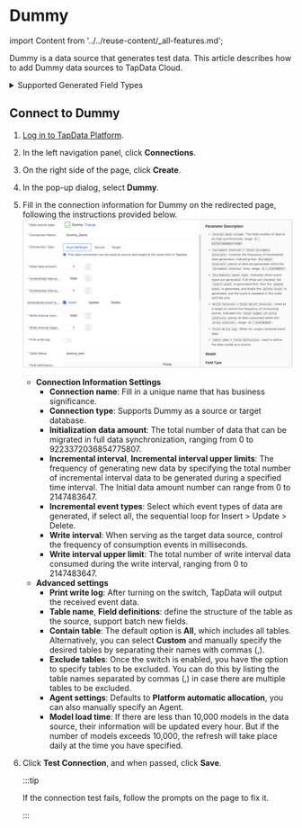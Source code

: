 # Dummy

import Content from '../../reuse-content/_all-features.md';

<Content />

Dummy is a data source that generates test data. This article describes how to add Dummy data sources to TapData Cloud.

<details><summary>Supported Generated Field Types</summary>

| Type                      | Description            | Parameters                                                    |
| ------------------------- | ---------------------- | ------------------------------------------------------------ |
| array                     | Array                  | None                                                          |
| binary                    | Binary                 | None                                                          |
| boolean                   | Boolean                | None                                                          |
| date                      | Date                   | None                                                          |
| datetime                  | Date + Time            | None                                                          |
| map                       | Key-Value Pair         | None                                                          |
| now                       | Current Time           | None                                                          |
| number[(precision,scale)] | Number                 | ● precision: Length (range 1-40, default 4)<br />● scale: Precision (range 0-10, default 1) |
| rdatetime[(fraction)]     | Date with Specific Precision | fraction: Time precision (default: 0, range 0-9 integers)     |
| rlongbinary[(byte)]       | Random Binary with Specified Length | byte: Byte length (default: 1000)                             |
| rlongstring[(byte)]       | Random Long String with Specified Length | byte: Byte length (default: 1000)                             |
| rnumber[(precision)]      | Random Number          | precision: Length (default: 4)                                |
| rstring[(byte)]           | Random String with Specified Length | byte: Byte length (default: 64)                               |
| serial[(begin,step)]      | Serial Sequence        | ● begin: Starting position (default: 1) <br />● step: Step size (default: 1) |
| string(byte)              | String                 | ● byte: Byte length (default: 64) <br />● fixed: Add this flag for fixed-length strings (default: variable length) |
| time                      | Time                   | None                                                          |
| uuid                      | UUID                   | None                                                          |

</details>

## Connect to Dummy

1. [Log in to TapData Platform](../../user-guide/log-in.md).
2. In the left navigation panel, click **Connections**.
3. On the right side of the page, click **Create**.
4. In the pop-up dialog, select **Dummy**.
5. Fill in the connection information for Dummy on the redirected page, following the instructions provided below.![](../../images/connect_dummy.png)
      * **Connection Information Settings**
        * **Connection name**: Fill in a unique name that has business significance.
        * **Connection type**: Supports Dummy as a source or target database.
        * **Initialization data amount**: The total number of data that can be migrated in full data synchronization, ranging from 0 to 9223372036854775807.
        * **Incremental interval**, **Incremental interval upper limits**: The frequency of generating new data by specifying the total number of incremental interval data to be generated during a specified time interval. The Initial data amount number can range from 0 to 2147483647.
        * **Incremental event types**: Select which event types of data are generated, if select all, the sequential loop for Insert > Update > Delete.
        * **Write interval**: When serving as the target data source, control the frequency of consumption events in milliseconds.
        * **Write interval upper limit**: The total number of write interval data consumed during the write interval, ranging from 0 to 2147483647.
      * **Advanced settings**
        * **Print write log**: After turning on the switch, TapData will output the received event data.
        * **Table name**, **Field definitions**: define the structure of the table as the source, support batch new fields.
        * **Contain table**: The default option is **All**, which includes all tables. Alternatively, you can select **Custom** and manually specify the desired tables by separating their names with commas (,).
        * **Exclude tables**: Once the switch is enabled, you have the option to specify tables to be excluded. You can do this by listing the table names separated by commas (,) in case there are multiple tables to be excluded.
        * **Agent settings**: Defaults to **Platform automatic allocation**, you can also manually specify an Agent.
        * **Model load time**: If there are less than 10,000 models in the data source, their information will be updated every hour. But if the number of models exceeds 10,000, the refresh will take place daily at the time you have specified.
      
6. Click **Test Connection**, and when passed, click **Save**.

   :::tip

   If the connection test fails, follow the prompts on the page to fix it.

   :::


